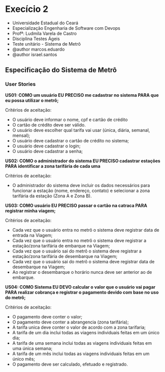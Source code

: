 # Execício 2

 * Universidade Estadual do Ceará
 * Especialização Engenharia de Software com Devops
 * Profª: Ludmila Varela de Castro
 * Disciplina Testes Ágeis
 * Teste unitário - Sistema de Metrô
 * @author marcos.eduardo
 * @author israel.santos
 
 
## Especificação do Sistema de Metrô
 
### User Stories


**US01: COMO um usuário EU PRECISO me cadastrar no sistema PARA que eu possa utilizar o metrô;**

Critérios de aceitação:
- O usuário deve informar o nome, cpf e cartão de crédito
- O cartão de crédito deve ser válido.
- O usuário deve escolher qual tarifa vai usar (única, diária, semanal, mensal);
- O usuário deve cadastrar o cartão de crédito no sistema;
- O usuário deve cadastrar o login;
- O usuário deve cadastrar a senha;

**US02: COMO o administrador do sistema EU PRECISO cadastrar estações PARA identificar a zona tarifária de cada uma**

Critérios de aceitação:
- O administrador do sistema deve incluir os dados necessários para funcionar a estação (nome, endereço, contato) e selecionar a zona tarifária da estação (Zona A e Zona B).

**US03: COMO usuário EU PRECISO passar o cartão na catraca PARA registrar minha viagem;**

Critérios de aceitação:

- Cada vez que o usuário entra no metrô o sistema deve registrar data de entrada na Viagem;
- Cada vez que o usuário entra no metrô o sistema deve registrar a estação/zona tarifária de embarque na Viagem;
- Cada vez que o usuário sai do metrô o sistema deve registrar a estação/zona tarifária de desembarque na Viagem;
- Cada vez que o usuário sai do metrô o sistema deve registrar data de desembarque na Viagem;
- Ao registrar o desembarque o horário nunca deve ser anterior ao de embarque.

**US04: COMO Sistema EU DEVO calcular o valor que o usuário vai pagar PARA realizar cobrança e registrar o pagamento devido com base no uso do metrô;**

Critérios de aceitação:
- O pagamento deve conter o valor;
- O pagamento deve conter a abrangencia (zona tarifária);
- A tarifa unica deve conter o valor de acordo com a zona tarifaria;
- A tarifa de um dia inclui todas as viagens individuais feitas em um único dia;
- A tarifa de uma semana inclui todas as viagens individuais feitas em uma única semana;
- A tarifa de um mês inclui todas as viagens individuais feitas em um único mês;
- O pagamento deve ser calculado, efetuado e registrado.